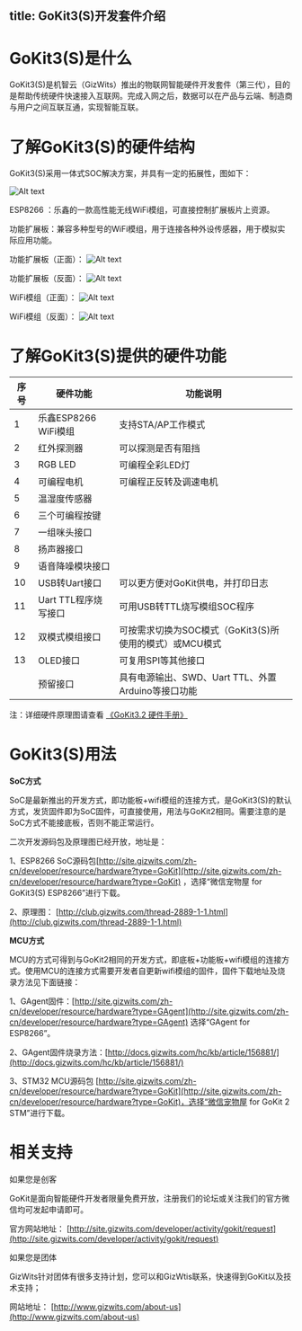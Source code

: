 title: GoKit3(S)开发套件介绍
---


#   GoKit3(S)是什么

GoKit3(S)是机智云（GizWits）推出的物联网智能硬件开发套件（第三代），目的是帮助传统硬件快速接入互联网。完成入网之后，数据可以在产品与云端、制造商与用户之间互联互通，实现智能互联。

#  了解GoKit3(S)的硬件结构

GoKit3(S)采用一体式SOC解决方案，并具有一定的拓展性，图如下：

![Alt text](/assets/zh-cn/deviceDev/WiFiSOC/intro/1.png)

ESP8266 ：乐鑫的一款高性能无线WiFi模组，可直接控制扩展板片上资源。

功能扩展板：兼容多种型号的WiFi模组，用于连接各种外设传感器，用于模拟实际应用功能。

功能扩展板（正面）：
![Alt text](/assets/zh-cn/deviceDev/WiFiSOC/intro/6.png)



功能扩展板（反面）：
![Alt text](/assets/zh-cn/deviceDev/WiFiSOC/intro/2.png)



WiFi模组（正面）：
![Alt text](/assets/zh-cn/deviceDev/WiFiSOC/intro/3.png)




WiFi模组（反面）：
![Alt text](/assets/zh-cn/deviceDev/WiFiSOC/intro/4.png)

#  了解GoKit3(S)提供的硬件功能

| 序号 | 硬件功能 | 功能说明 |
| --- | --- | --- |
| 1 | 乐鑫ESP8266 WiFi模组 | ⽀持STA/AP⼯作模式 |
| 2 | 红外探测器 | 可以探测是否有阻挡 |
| 3 | RGB LED | 可编程全彩LED灯 |
| 4 | 可编程电机 | 可编程正反转及调速电机 |
| 5 | 温湿度传感器 |   |
| 6 | 三个可编程按键 |   |
| 7 | 一组咪头接口 |   |
| 8 | 扬声器接口 |   |
| 9 | 语音降噪模块接口 |   |
| 10 | USB转Uart接口 | 可以更方便对GoKit供电，并打印日志 |
| 11 | Uart TTL程序烧写接口 | 可用USB转TTL烧写模组SOC程序 |
| 12 | 双模式模组接口 | 可按需求切换为SOC模式（GoKit3(S)所使用的模式）或MCU模式 |
| 13 | OLED接口 | 可复用SPI等其他接口 |
|   | 预留接口 | 具有电源输出、SWD、Uart TTL、外置Arduino等接口功能 |

注：详细硬件原理图请查看 [《GoKit3.2 硬件手册》](/zh-cn/deviceDev/WiFiSOC/intro/./assets/zh-cn/deviceDev/WiFiSOC/intro/4_GoKit-SoC-ESP8266%20%E7%A1%AC%E4%BB%B6%E6%89%8B%E5%86%8C.doc)

#  GoKit3(S)用法

**SoC方式**

SoC是最新推出的开发方式，即功能板+wifi模组的连接方式，是GoKit3(S)的默认方式，发货固件即为SoC固件，可直接使用，用法与GoKit2相同。需要注意的是SoC方式不能接底板，否则不能正常运行。

二次开发源码包及原理图已经开放，地址是：

1、ESP8266 SoC源码包[http://site.gizwits.com/zh-cn/developer/resource/hardware?type=GoKit](http://site.gizwits.com/zh-cn/developer/resource/hardware?type=GoKit) ，选择“微信宠物屋 for GoKit3(S) ESP8266”进行下载。

2、原理图： [http://club.gizwits.com/thread-2889-1-1.html](http://club.gizwits.com/thread-2889-1-1.html)

**MCU方式**

MCU的方式可得到与GoKit2相同的开发方式，即底板+功能板+wifi模组的连接方式。使用MCU的连接方式需要开发者自更新wifi模组的固件，固件下载地址及烧录方法见下面链接：

1、GAgent固件：[http://site.gizwits.com/zh-cn/developer/resource/hardware?type=GAgent](http://site.gizwits.com/zh-cn/developer/resource/hardware?type=GAgent) 选择“GAgent for ESP8266”。

2、GAgent固件烧录方法：[http://docs.gizwits.com/hc/kb/article/156881/](http://docs.gizwits.com/hc/kb/article/156881/)

3、STM32 MCU源码包 [http://site.gizwits.com/zh-cn/developer/resource/hardware?type=GoKit](http://site.gizwits.com/zh-cn/developer/resource/hardware?type=GoKit)，选择“微信宠物屋 for GoKit 2 STM”进行下载。

#  相关支持

如果您是创客

GoKit是面向智能硬件开发者限量免费开放，注册我们的论坛或关注我们的官方微信均可发起申请即可。

官方网站地址： [http://site.gizwits.com/developer/activity/gokit/request](http://site.gizwits.com/developer/activity/gokit/request)

如果您是团体

GizWits针对团体有很多支持计划，您可以和GizWtis联系，快速得到GoKit以及技术支持；

网站地址： [http://www.gizwits.com/about-us](http://www.gizwits.com/about-us)
